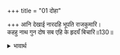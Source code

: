 +++
title = "01 दोहा"

+++
आनि देखाई नारदहि भूपति राजकुमारि।  
कहहु नाथ गुन दोष सब एहि के हृदयँ बिचारि॥130॥  

<details><summary>भावार्थ</summary>

(फिर) राजा ने राजकुमारी को लाकर नारदजी को दिखलाया (और पूछा कि-) हे नाथ! आप अपने हृदय में विचार कर इसके सब गुण-दोष कहिए॥130॥  
</details>



